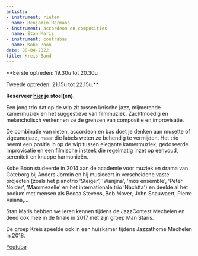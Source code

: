 ```yaml
---
artists:
- instrument: rieten
  name: Benjamin Hermans
- instrument: accordeon en composities
  name: Stan Maris
- instrument: contrabas
  name: Kobe Boon
date: 08-04-2022
title: Kreis Band
---
```

**Eerste optreden: 19.30u tot 20.30u 

Tweede optreden: 21.15u tot 22.15u.** 

**Reserveer [hier](https://ticketshop.ticketmatic.com/mechelen/jazzzolder) je stoel(en).** 

Een jong trio dat op de wip zit tussen lyrische jazz, mijmerende kamermuziek en het 
suggestieve van filmmuziek. Zachtmoedig en melancholisch verkennen ze de grenzen van 
compositie en improvisatie. 

De combinatie van rieten, accordeon en bas doet je denken aan musette of zigeunerjazz, 
maar die labels weten ze behendig te vermijden. Het trio neemt een positie in op de wip 
tussen elegante kamermuziek, gedoseerde improvisatie en een filmische insteek die 
regelmatig inzet op eenvoud, sereniteit en knappe harmonieën. 

Kobe Boon studeerde in 2014 aan de academie voor muziek en drama van Göteborg bij Anders 
Jormin en hij musiceert in verscheidene vaste projecten (zoals het pianotrio ‘Steiger’, 
'Wanjina', 'mòs ensemble', ‘Peter Nolder', 'Mammezelle' en het internationale trio ’Nachtta') 
en deelde al het podium met mensen als Becca Stevens, Bob Mover, John Snauwaert, Pierre Vaiana,... 

Stan Maris hebben we leren kennen tijdens de JazzContest Mechelen en deed ook mee in de finale 
in 2017 met zijn groep Man Staris. 

De groep Kreis speelde ook in een huiskamer tijdens Jazzathome Mechelen in 2018.

[Youtube](https://www.youtube.com/channel/UC3EFdDna5RDnaDZMAAEwWIQ)